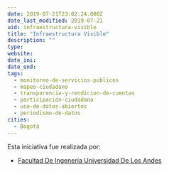 ```yaml
---
date: 2019-07-21T23:02:24.000Z
date_last_modified: 2019-07-21
uid: infraestructura-visible
title: "Infraestructura Visible"
description: ""
type: 
website: 
date_ini: 
date_end: 
tags:
  - monitoreo-de-servicios-publicos
  - mapeo-ciudadano
  - transparencia-y-rendicion-de-cuentas
  - participación-ciudadana
  - uso-de-datos-abiertos
  - periodismo-de-datos
cities: 
  - Bogotá
---
```


Esta iniciativa fue realizada por:

- [Facultad De Ingenería Universidad De Los Andes](/i/facultad-de-ingeneria-universidad-de-los-andes.html)
